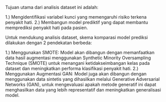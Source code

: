 Tujuan utama dari analisis dataset ini adalah:

1.) Mengidentifikasi variabel kunci yang memengaruhi risiko terkena penyakit hati.
2.) Membangun model prediktif yang dapat membantu memprediksi penyakit hati pada pasien.

Untuk mendukung analisis dataset, skema komparasi model prediksi dilakukan dengan 2 pendekatan berbeda:

1.) Menggunakan SMOTE: Model akan dibangun dengan memanfaatkan data hasil augmentasi menggunakan Synthetic Minority Oversampling Technique (SMOTE) untuk menangani ketidakseimbangan kelas pada dataset dan meningkatkan performa klasifikasi penyakit hati.
2.) Menggunakan Augmentasi GAN: Model juga akan dibangun dengan menggunakan data sintetis yang dihasilkan melalui Generative Adversarial Networks (GAN), untuk mengevaluasi apakah metode generatif ini dapat menghasilkan data yang lebih representatif dan meningkatkan generalisasi model.
